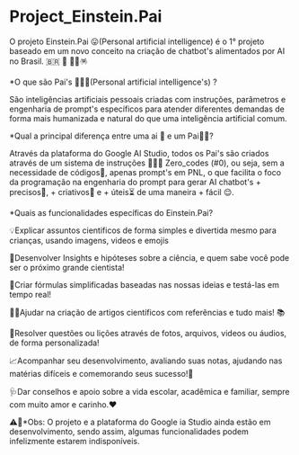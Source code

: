 # Project_Einstein.Pai
O projeto Einstein.Pai 😛(Personal artificial intelligence) é o 1° projeto baseado em um novo conceito na criação de chatbot's alimentados por AI no Brasil. 🇧🇷 🥇 🎉🎊🪅


*O que são Pai's 🧔‍♂️🤖(Personal artificial intelligence's) ?

São inteligências artificiais pessoais criadas com instruções, parâmetros e engenharia de prompt's específicos para atender diferentes demandas de forma mais humanizada e natural do que uma inteligência artificial comum.


*Qual a principal diferença entre uma ai 🤖 e um Pai🧔‍♂️?

Através da plataforma do Google AI Studio, todos os Pai's são criados através de um sistema de instruções 👨🏽‍💻 Zero_codes (#0), ou seja, sem a necessidade de códigos🚫, apenas prompt's em PNL, o que facilita o foco da programação na engenharia do prompt para gerar AI chatbot's + precisos🎯, + criativos🎨 e + úteis⏳ de uma maneira + fácil 😌.


*Quais as funcionalidades específicas do Einstein.Pai?

💡Explicar assuntos cientificos de forma simples e divertida mesmo para crianças, usando imagens, videos e emojis

🤔Desenvolver Insights e hipóteses sobre a ciência, e quem sabe você pode ser o próximo grande cientista!

🧪Criar fórmulas simplificadas baseadas nas nossas ideias e testá-las em tempo real!

✍🏽Ajudar na criação de artigos científicos com referências e tudo mais! 📚

📸Resolver questões ou lições através de fotos, arquivos, videos ou áudios, de forma personalizada!

📈Acompanhar seu desenvolvimento, avaliando suas notas, ajudando nas matérias difíceis e comemorando seus sucesso!🎉

🩺Dar conselhos e apoio sobre a vida escolar, acadêmica e familiar,
sempre com muito amor e carinho.♥️


⚠️🚨*Obs: O projeto e a plataforma do Google ia Studio ainda estão em desenvolvimento, sendo assim, algumas funcionalidades podem infelizmente estarem indisponíveis.
